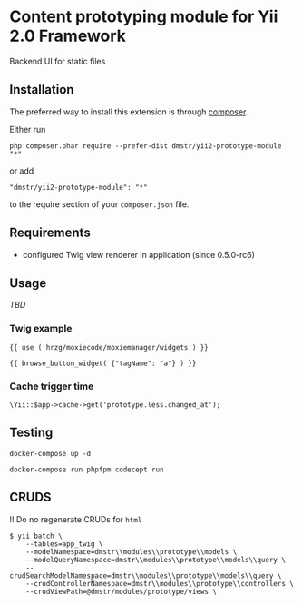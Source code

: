 Content prototyping module for Yii 2.0 Framework
================================================
Backend UI for static files

Installation
------------

The preferred way to install this extension is through [composer](http://getcomposer.org/download/).

Either run

```
php composer.phar require --prefer-dist dmstr/yii2-prototype-module "*"
```

or add

```
"dmstr/yii2-prototype-module": "*"
```

to the require section of your `composer.json` file.

Requirements
------------

- configured Twig view renderer in application (since 0.5.0-rc6)

Usage
-----

*TBD*

### Twig example

    {{ use ('hrzg/moxiecode/moxiemanager/widgets') }}
    
    {{ browse_button_widget( {"tagName": "a"} ) }}

### Cache trigger time

    \Yii::$app->cache->get('prototype.less.changed_at');

Testing
-------

    docker-compose up -d
    
    docker-compose run phpfpm codecept run
    
    
CRUDS
-----

:bangbang: Do no regenerate CRUDs for `html`

    $ yii batch \
        --tables=app_twig \
        --modelNamespace=dmstr\\modules\\prototype\\models \
        --modelQueryNamespace=dmstr\\modules\\prototype\\models\\query \
        --crudSearchModelNamespace=dmstr\\modules\\prototype\\models\\query \
        --crudControllerNamespace=dmstr\\modules\\prototype\\controllers \
        --crudViewPath=@dmstr/modules/prototype/views \
        
